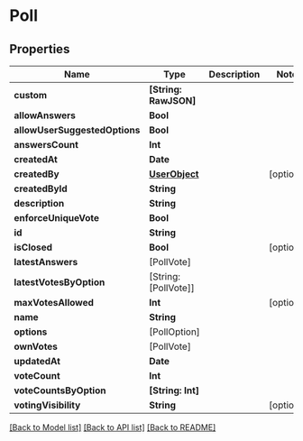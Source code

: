 # Poll

## Properties
Name | Type | Description | Notes
------------ | ------------- | ------------- | -------------
**custom** | **[String: RawJSON]** |  | 
**allowAnswers** | **Bool** |  | 
**allowUserSuggestedOptions** | **Bool** |  | 
**answersCount** | **Int** |  | 
**createdAt** | **Date** |  | 
**createdBy** | [**UserObject**](UserObject.md) |  | [optional] 
**createdById** | **String** |  | 
**description** | **String** |  | 
**enforceUniqueVote** | **Bool** |  | 
**id** | **String** |  | 
**isClosed** | **Bool** |  | [optional] 
**latestAnswers** | [PollVote] |  | 
**latestVotesByOption** | [String: [PollVote]] |  | 
**maxVotesAllowed** | **Int** |  | [optional] 
**name** | **String** |  | 
**options** | [PollOption] |  | 
**ownVotes** | [PollVote] |  | 
**updatedAt** | **Date** |  | 
**voteCount** | **Int** |  | 
**voteCountsByOption** | **[String: Int]** |  | 
**votingVisibility** | **String** |  | [optional] 

[[Back to Model list]](../README.md#documentation-for-models) [[Back to API list]](../README.md#documentation-for-api-endpoints) [[Back to README]](../README.md)



